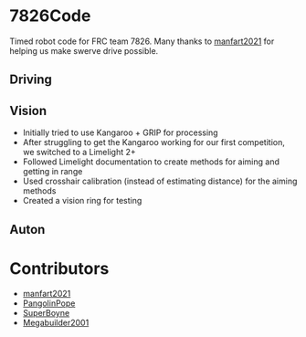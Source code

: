 # 7826Code
Timed robot code for FRC team 7826. Many thanks to [manfart2021](https://github.com/manfart2021) for helping us make swerve drive possible.

## Driving

## Vision
- Initially tried to use Kangaroo + GRIP for processing
- After struggling to get the Kangaroo working for our first competition, we switched to a Limelight 2+ <!-- Picture of the Limelight mount here? -->
- Followed Limelight documentation to create methods for aiming and getting in range
- Used crosshair calibration (instead of estimating distance) for the aiming methods
- Created a vision ring  for testing <!-- Picture of the vision ring here? -->
## Auton

# Contributors
- [manfart2021](https://github.com/manfart2021)
- [PangolinPope](https://github.com/PangolinPope)
- [SuperBoyne](https://github.com/SuperBoyne)
- [Megabuilder2001](https://github.com/Megabuilder2001)
